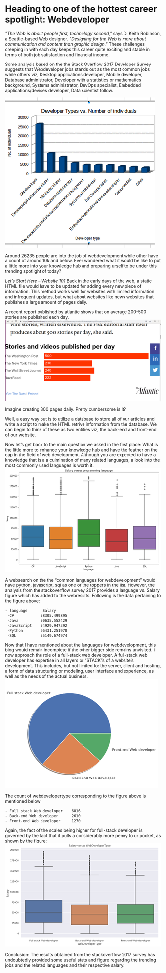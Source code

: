 # Heading to one of the hottest career spotlight: Webdeveloper

*"The Web is about people first, technology second,"* says D. Keith Robinson, a Seattle-based Web designer.
*"Designing for the Web is more about communication and content than graphic design."*
These challenges creeping in with each day keeps this career quite exciting and stable in terms of both job satisfaction and financial income.
 
Some analysis based on the  the Stack Overflow 2017 Developer Survey suggests that Webdeveloper jobs stands out as the most common jobs while others viz, Desktop applications developer, Mobile developer, Database administrator, Developer with a statistics or mathematics background, Systems administrator, DevOps specialist, Embedded applications/devices developer, Data scientist follow. 

![dev_type](/stackoverflow_survey_2017/figures/devs.png)

Around 26235 people are into the job of webdevelopment while other have a count of around 10k and below.
Ever wondered what it would be like to put a little more into your knowledge hub and preparing urself to be under this trending spotlight of today? 

*Let’s Start Here – Website 101*
Back in the early days of the web, a static HTML file would have to be update­d for adding every new piece of information. This method works­ well for websites with limited information and infrequent updates, but what about websites like news websites that publishes a large amount of pages daily. 

A recent report published by atlantic shows that on average 200-500 stories are published each day. 
![articles_num](/stackoverflow_survey_2017/figures/articles_published_1.png)

Imagine creating 300 pages daily. Pretty cumbersome is it? 

Well, a easy way out is to utilize a database to store all of our articles and write a script to make the HTML retrive information from the database. We can begin to think of these as two entities viz, the back-end and front-end of our website. 

Now let’s get back to the main question we asked in the first place: What is the little more to enhance your knowledge hub and have the feather on the cap in the field of web development.
Although you are expected to have a knowledge that is a a culmination of many related languages, a look into the most commonly used languages is worth it.
![articles_num](/stackoverflow_survey_2017/figures/lang.png)

A websearch on the the “common languages for webdevelopment” would have python, javascript, sql as one of the toppers in the list. However, the analysis from the stackoverflow survey 2017 provides a language vs. Salary figure which has added to the webresults. 
Following is the data pertaining to the figure above:

    - language       Salary
     -C#            58305.499895
     -Java          50635.552429
     -JavaScript    54929.947392
     -Python        66431.251978
     -SQL           55149.674974

Now that I have mentioned about the languages for webdevelopment, this blog would remain incomplete if the other bigger side remains unvisited. I  now approach the role of a full-stack web developer. A full-stack web developer has expertise in all layers or “STACK”s of a website’s development. This includes, but not limited to: the server, client and hosting, a form of data structuring or modeling, user interface and experience, as well as the needs of the actual business.
![articles_num](/stackoverflow_survey_2017/figures/dev_type.png)

The count of webdevelopertype corresponding to the figure above is mentioned below:

    - Full stack Web developer    6816
    - Back-end Web developer      2610
    - Front-end Web developer     1270

Again, the fact of the scales being higher for full-stack developer is governed by the fact that it pulls a considerably more penny to ur pocket, as shown by the figure:
![articles_num](/stackoverflow_survey_2017/figures/sal.png)


Conclusion:
The results obtained from the stackoverflow 2017 survey has undoubtedly provided some useful stats and figure regarding the trending jobs and the related languages and their respective salary.
